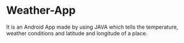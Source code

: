 # Weather-App
It is an Android App made by using JAVA which tells the temperature, weather conditions and latitude and longitude of a place.
